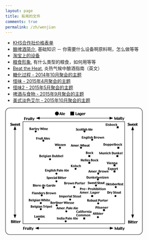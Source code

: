 ```yaml
---
layout: page
title: 有用的文件
comments: true
permalink: /zh/wenjian
---
```


* [KHS合作社价格表单](/media/files/coop.pdf)
* [酿啤酒简介](/media/files/introduction-to-brewing--chinese.pdf), 基础知识 － 你需要什么设备啊原料啊，怎么做等等
* [淘宝上的设备](/media/files/taobao-list.pdf)
* [粮食形象](/media/files/grains.pdf), 有什么类型的粮食，如何用等等
* [Beat the Heat](/media/files/beat-the-heat.pdf), 炎热气候中酿酒指南（英文）
* [糖化过程 - 2014年10月聚会的主题](/media/files/mashing-chinese.pdf)
* [怪味 - 2015年4月聚会的主题](/media/files/off-flavours.pdf)
* [怪味2 - 2015年5月聚会的主题](/media/files/off-flavours2.pdf)
* [啤酒与食物 - 2015年9月聚会的主题](/media/files/beer-and-food-chinese.pdf)
* [美式淡色艾尔 - 2015年10月聚会的主题](/media/files/pale-ale.pdf)

!["啤酒范伟图"](/media/files/beer-spectrum.jpg)